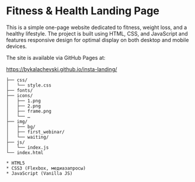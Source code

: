 # Fitness & Health Landing Page
This is a simple one-page website dedicated to fitness, weight loss, and a healthy lifestyle. The project is built using HTML, CSS, and JavaScript and features responsive design for optimal display on both desktop and mobile devices.

The site is available via GitHub Pages at:

https://bykalachevski.github.io/insta-landing/

```text
├── css/
│   └── style.css       
├── fonts/              
├── icons/              
│   ├── 1.png
│   ├── 2.png
│   ├── frame.png
│   └── …
├── img/               
│   ├── bg/
│   ├── first_webinar/
│   └── waiting/
├── js/
│   └── index.js        
└── index.html          

* HTML5
* CSS3 (Flexbox, медиазапросы)
* JavaScript (Vanilla JS)





